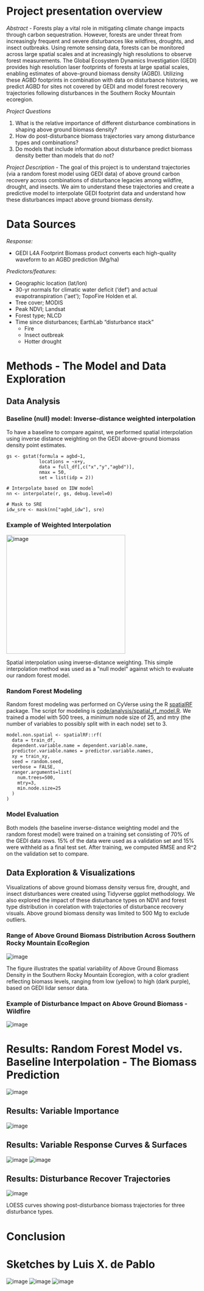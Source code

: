 # Project presentation overview
*Abstract* - Forests play a vital role in mitigating climate change impacts through carbon sequestration. However, forests are under threat from increasingly frequent and severe disturbances like wildfires, droughts, and insect outbreaks. Using remote sensing data, forests can be monitored across large spatial scales and at increasingly high resolutions to observe forest measurements. The Global Ecosystem Dynamics Investigation (GEDI) provides high resolution laser footprints of forests at large spatial scales, enabling estimates of above-ground biomass density (AGBD). Utilizing these AGBD footprints in combination with data on disturbance histories, we predict AGBD for sites not covered by GEDI and model forest recovery trajectories following disturbances in the Southern Rocky Mountain ecoregion.

*Project Questions*
1. What is the relative importance of different disturbance combinations in shaping above ground biomass density?
2. How do post-disturbance biomass trajectories vary among disturbance types and combinations?
3. Do models that include information about disturbance predict biomass density better than models that do not?


*Project Description* - The goal of this project is to understand trajectories (via a random forest model using GEDI data) of above ground carbon recovery across combinations of disturbance legacies among wildfire, drought, and insects. We aim to understand these trajectories and create a predictive model to interpolate GEDI footprint data and understand how these disturbances impact above ground biomass density.

# Data Sources
*Response:*
+ GEDI L4A Footprint Biomass product converts each high-quality waveform to an AGBD prediction (Mg/ha)
  
*Predictors/features:*
+ Geographic location (lat/lon)
+ 30-yr normals for climatic water deficit (‘def’) and actual evapotranspiration ('aet'); TopoFire Holden et al.
+ Tree cover; MODIS
+ Peak NDVI; Landsat
+ Forest type; NLCD
+ Time since disturbances; EarthLab “disturbance stack”
  + Fire
  + Insect outbreak
  + Hotter drought 

# Methods - The Model and Data Exploration
## Data Analysis

### Baseline  (null) model: Inverse-distance weighted interpolation
To have a baseline to compare against, we performed spatial interpolation using inverse distance weighting on the GEDI above-ground biomass density point estimates. 

```
gs <- gstat(formula = agbd~1, 
            locations = ~x+y, 
            data = full_df[,c("x","y","agbd")], 
            nmax = 50, 
            set = list(idp = 2))

# Interpolate based on IDW model
nn <- interpolate(r, gs, debug.level=0)

# Mask to SRE
idw_sre <- mask(nn["agbd_idw"], sre)
```

### Example of Weighted Interpolation 
<img width="312" alt="image" src="https://github.com/CU-ESIIL/FCC24_Group_6/assets/20931106/496d1dbd-c9a3-46ea-a8b1-7bf78a54a272">

Spatial interpolation using inverse-distance weighting. This simple interpolation method was used as a "null model" against which to evaluate our random forest model.


### Random Forest Modeling
Random forest modeling was performed on CyVerse using the R [spatialRF](https://blasbenito.github.io/spatialRF/) package. The script for modeling is [code/analysis/spatial_rf_model.R](https://github.com/CU-ESIIL/FCC24_Group_6/tree/gh-pages-documentation/code/analysis/spatial_rf_model.R). We trained a model with 500 trees, a minimum node size of 25, and mtry (the number of variables to possibly split with in each node) set to 3. 


```
model.non.spatial <- spatialRF::rf(
  data = train_df,
  dependent.variable.name = dependent.variable.name,
  predictor.variable.names = predictor.variable.names,
  xy = train_xy,
  seed = random.seed,
  verbose = FALSE,
  ranger.arguments=list(
    num.trees=500,
    mtry=3,
    min.node.size=25
  )
)
```

### Model Evaluation
Both models (the baseline inverse-distance weighting model and the random forest model) were trained on a training set consisting of 70% of the GEDI data rows. 15% of the data were used as a validation set and 15% were withheld as a final test set. After training, we computed RMSE and R^2 on the validation set to compare.


## Data Exploration & Visualizations
Visualizations of above ground biomass density versus fire, drought, and insect disturbances were created using Tidyverse ggplot methodology. We also explored the impact of these disturbance types on NDVI and forest type distribution in corelation with trajectories of disturbance recovery visuals. Above ground biomass density was limited to 500 Mg to exclude outliers.

### Range of Above Ground Biomass Distribution Across Southern Rocky Mountain EcoRegion
![image](https://github.com/CU-ESIIL/FCC24_Group_6/assets/122820473/5ec244fc-5979-4387-8e37-b78386feb41a)

The figure illustrates the spatial variability of Above Ground Biomass Density in the Southern Rocky Mountain Ecoregion, with a color gradient reflecting biomass levels, ranging from low (yellow) to high (dark purple), based on GEDI lidar sensor data.

### Example of Disturbance Impact on Above Ground Biomass - Wildfire
![image](https://github.com/CU-ESIIL/FCC24_Group_6/assets/122820473/a7fc6657-223f-42cf-8c9d-6adfd5c9f285)

# Results: Random Forest Model vs. Baseline Interpolation - The Biomass Prediction
![image](https://github.com/CU-ESIIL/FCC24_Group_6/assets/24379590/ba8163e1-da49-447f-8244-888f709f5729)


## Results: Variable Importance
![image](https://github.com/CU-ESIIL/FCC24_Group_6/assets/24379590/265cfad0-4ff5-4ae3-9e93-62f4f1d144dd)


## Results: Variable Response Curves & Surfaces
![image](https://github.com/CU-ESIIL/FCC24_Group_6/assets/24379590/034d9429-e5f2-481a-84ad-970af80ecfe4)
![image](https://github.com/CU-ESIIL/FCC24_Group_6/assets/24379590/b846ac3c-e975-4b2e-903c-7fc1692aaf8d)


## Results: Disturbance Recover Trajectories
![image](https://github.com/CU-ESIIL/FCC24_Group_6/assets/20931106/6fff997e-a6b5-4bcd-8815-4f8f878f532d)  


LOESS curves showing post-disturbance biomass trajectories for three disturbance types.

# Conclusion



# Sketches by Luis X. de Pablo
![image](https://github.com/CU-ESIIL/FCC24_Group_6/assets/122820473/5830be2b-dc72-4376-8ee7-701971c49374) ![image](https://github.com/CU-ESIIL/FCC24_Group_6/assets/122820473/40eb59b0-6e04-47d8-a2bb-5f05165ebbb7) ![image](https://github.com/CU-ESIIL/FCC24_Group_6/assets/122820473/5688c446-665a-4484-b08c-35d8c336d95e)









